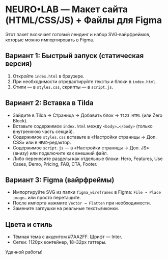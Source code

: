 # NEURO•LAB — Макет сайта (HTML/CSS/JS) + Файлы для Figma

Этот пакет включает готовый лендинг и набор SVG‑вайрфреймов, которые можно импортировать в Figma.

## Вариант 1: Быстрый запуск (статическая версия)
1. Откройте `index.html` в браузере.
2. При необходимости отредактируйте тексты и блоки в `index.html`.
3. Стили — в `styles.css`, скрипты — в `script.js`.

## Вариант 2: Вставка в Tilda
- Зайдите в Tilda → Страница → Добавить блок → `T123 HTML` (или Zero Block).
- Вставьте содержимое `index.html` между `<body>…</body>` (только внутреннюю часть секций).
- Содержимое `styles.css` вставьте в «Настройки страницы → Доп. CSS» или в `HEAD`‑редактор.
- Содержимое `script.js` — в «Настройки страницы → Доп. JS» (внизу) или подключите как внешний файл.
- Либо перенесите разделы как отдельные блоки: Hero, Features, Use Cases, Demo, Pricing, FAQ, CTA, Footer.

## Вариант 3: Figma (вайрфреймы)
- Импортируйте SVG из папки `figma_wireframes` в Figma: `File → Place image…` или просто перетащите.
- После импорта нажмите `Vector → Flatten` при необходимости.
- Замените заглушки на реальные тексты/иконки.

## Цвета и стиль
- Тёмная тема с акцентом #7AA2FF. Шрифт — Inter.
- Сетки: 1120px контейнер, 18–32px гаттеры.

Удачной работы!
